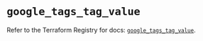 # `google_tags_tag_value`

Refer to the Terraform Registry for docs: [`google_tags_tag_value`](https://registry.terraform.io/providers/drfaust92/google/4.16.4/docs/resources/tags_tag_value).

